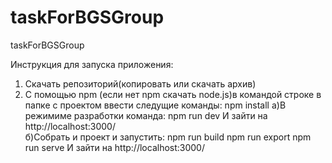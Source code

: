 # taskForBGSGroup
taskForBGSGroup

Инструкция для запуска приложения:
1) Скачать репозиторий(копировать или скачать архив)
2) С помощью npm (если нет npm скачать node.js)в командой строке в папке с проектом ввести следущие команды:
    npm install
    a)В режимиме разработки команда: 
    npm run dev 
    И зайти на http://localhost:3000/  
    б)Собрать и проект и запустить:
    npm run build
    npm run export
    npm run serve
    И зайти на http://localhost:3000/ 